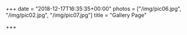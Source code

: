 +++
date = "2018-12-17T16:35:35+00:00"
photos = ["/img/pic06.jpg", "/img/pic02.jpg", "/img/pic07.jpg"]
title = "Gallery Page"

+++
